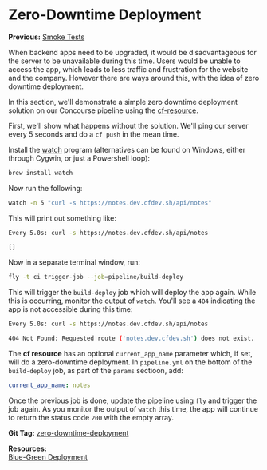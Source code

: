 # Zero-Downtime Deployment

**Previous:** [Smoke Tests](../smoke-tests)

When backend apps need to be upgraded, it would be disadvantageous for the server to be unavailable during this time. Users would be unable to access the app, which leads to less traffic and frustration for the website and the company. However there are ways around this, with the idea of zero downtime deployment.

In this section, we'll demonstrate a simple zero downtime deployment solution on our Concourse pipeline using the [cf-resource](https://github.com/concourse/cf-resource).

First, we'll show what happens without the solution. We'll ping our server every 5 seconds and do a `cf push` in the mean time.

Install the [watch](https://en.wikipedia.org/wiki/Watch_(Unix)) program (alternatives can be found on Windows, either through Cygwin, or just a Powershell loop):
```bash
brew install watch
```
Now run the following:
```bash
watch -n 5 "curl -s https://notes.dev.cfdev.sh/api/notes"
```
This will print out something like:
```bash
Every 5.0s: curl -s https://notes.dev.cfdev.sh/api/notes

[]
```
Now in a separate terminal window, run:
```bash
fly -t ci trigger-job --job=pipeline/build-deploy
```
This will trigger the `build-deploy` job which will deploy the app again. While this is occurring, monitor the output of `watch`. You'll see a `404` indicating the app is not accessible during this time:
```bash
Every 5.0s: curl -s https://notes.dev.cfdev.sh/api/notes

404 Not Found: Requested route ('notes.dev.cfdev.sh') does not exist.
```
The **cf resource** has an optional `current_app_name` parameter which, if set, will do a zero-downtime deployment. In `pipeline.yml` on the bottom of the `build-deploy` job, as part of the `params` sectioon, add:
```yaml
current_app_name: notes
```
Once the previous job is done, update the pipeline using `fly` and trigger the job again. As you monitor the output of `watch` this time, the app will continue to return the status code `200` with the empty array.

**Git Tag:** [zero-downtime-deployment](https://github.com/xtreme-steve-elliott/NotesApp/tree/zero-downtime-deployment)

**Resources:**  
[Blue-Green Deployment](https://docs.pivotal.io/pivotalcf/1-12/devguide/deploy-apps/blue-green.html)
